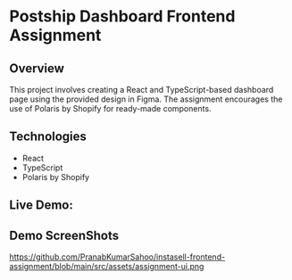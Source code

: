 # Postship Dashboard Frontend Assignment

## Overview

This project involves creating a React and TypeScript-based dashboard page using the provided design in Figma. The assignment encourages the use of Polaris by Shopify for ready-made components.

## Technologies

- React
- TypeScript
- Polaris by Shopify

## Live Demo: 

## Demo ScreenShots

https://github.com/PranabKumarSahoo/instasell-frontend-assignment/blob/main/src/assets/assignment-ui.png
